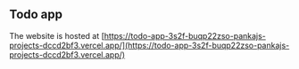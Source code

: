 ## Todo app
The website is hosted at [https://todo-app-3s2f-buqp22zso-pankajs-projects-dccd2bf3.vercel.app/](https://todo-app-3s2f-buqp22zso-pankajs-projects-dccd2bf3.vercel.app/)
 
 
